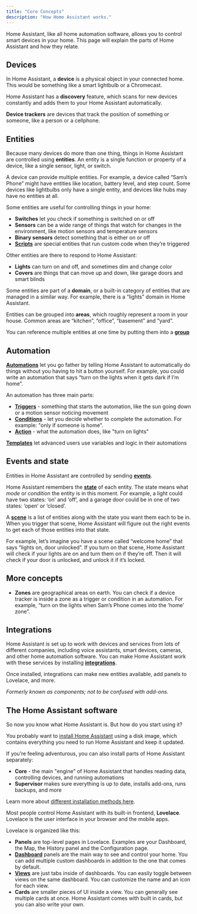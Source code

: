 ```yaml
---
title: "Core Concepts"
description: "How Home Assistant works."
---
```


Home Assistant, like all home automation software, allows you to control smart devices in your home. This page will explain the parts of Home Assistant and how they relate.

## Devices

In Home Assistant, a **device** is a physical object in your connected home. This would be something like a smart lightbulb or a Chromecast.

Home Assistant has a **discovery** feature, which scans for new devices constantly and adds them to your Home Assistant automatically.

**Device trackers** are devices that track the position of something or someone, like a person or a cellphone.

## Entities

Because many devices do more than one thing, things in Home Assistant are controlled using **entities**. An entity is a single function or property of a device, like a single sensor, light, or switch.

A device can provide multiple entities. For example, a device called “Sam’s Phone” might have entities like location, battery level, and step count. Some devices like lightbulbs only have a single entity, and devices like hubs may have no entities at all.

Some entities are useful for controlling things in your home:

- **Switches** let you check if something is switched on or off
- **Sensors** can be a wide range of things that watch for changes in the environment, like motion sensors and temperature sensors
- **Binary sensors** detect something that is either on or off
- **[Scripts](https://www.home-assistant.io/docs/scripts/)** are special entities that run custom code when they’re triggered

Other entities are there to respond to Home Assistant:

- **Lights** can turn on and off, and sometimes dim and change color
- **Covers** are things that can move up and down, like garage doors and smart blinds

Some entities are part of a **domain**, or a built-in category of entities that are managed in a similar way. For example, there is a “lights” domain in Home Assistant.

Entities can be grouped into **areas**, which roughly represent a room in your house. Common areas are “kitchen”, “office”, “basement” and “yard”.

You can reference multiple entities at one time by putting them into a **[group](https://www.home-assistant.io/integrations/group/)**

## Automation

**[Automations](https://www.home-assistant.io/docs/automation/)** let you go father by telling Home Assistant to automatically do things without you having to hit a button yourself. For example, you could write an automation that says “turn on the lights when it gets dark if I’m home”.

An automation has three main parts:

- **[Triggers](https://www.home-assistant.io/docs/automation/trigger/)** - something that starts the automation, like the sun going down or a motion sensor noticing movement
- **[Conditions](https://www.home-assistant.io/docs/automation/condition/)** - let you decide whether to complete the automation. For example: "only if someone is home".
- **[Action](https://www.home-assistant.io/docs/automation/action/)** - what the automation does, like "turn on lights"

**[Templates](https://www.home-assistant.io/docs/automation/templating/)** let advanced users use variables and logic in their automations

## Events and state

Entities in Home Assistant are controlled by sending **[events](https://www.home-assistant.io/docs/configuration/events/)**.

Home Assistant remembers the **[state](https://www.home-assistant.io/docs/configuration/state_object/)** of each entity. The state means what *mode* or *condition* the entity is in this moment. For example, a light could have two states: ‘on’ and ‘off’, and a garage door could be in one of two states: ‘open’ or ‘closed’.

A **[scene](https://www.home-assistant.io/docs/scene/)** is a list of entities along with the state you want them each to be in. When you trigger that scene, Home Assistant will figure out the right events to get each of those entities into that state.

For example, let’s imagine you have a scene called “welcome home” that says “lights on, door unlocked”. If you turn on that scene, Home Assistant will check if your lights are on and turn them on if they’re off. Then it will check if your door is unlocked, and unlock it if it’s locked.

## More concepts

- **Zones** are geographical areas on earth. You can check if a device tracker is inside a zone as a trigger or condition in an automation. For example, “turn on the lights when Sam’s Phone comes into the ‘home’ zone”.

## Integrations

Home Assistant is set up to work with devices and services from lots of different companies, including voice assistants, smart devices, cameras, and other home automation software. You can make Home Assistant work with these services by installing **[integrations](https://www.home-assistant.io/integrations)**.

Once installed, integrations can make new entities available, add panels to Lovelace, and more.

_Formerly known as components; not to be confused with add-ons._

## The Home Assistant software

So now you know what Home Assistant is. But how do you start using it?

You probably want to [install Home Assistant](https://www.home-assistant.io/getting-started/) using a disk image, which contains everything you need to run Home Assistant and keep it updated.

If you’re feeling adventurous, you can also install parts of Home Assistant separately:

- **Core** - the main "engine" of Home Assistant that handles reading data, controlling devices, and running automations
- **Supervisor** makes sure everything is up to date, installs add-ons, runs backups, and more

Learn more about [different installation methods here](https://community.home-assistant.io/t/home-assistant-installation-methods/207703).

Most people control Home Assistant with its built-in frontend, **Lovelace**. Lovelace is the user interface in your browser and the mobile apps.

Lovelace is organized like this:

- **Panels** are top-level pages in Lovelace. Examples are your Dashboard, the Map, the History panel and the Configuration page.
- **[Dashboard](https://www.home-assistant.io/lovelace/dashboards-and-views)** panels are the main way to see and control your home. You can add multiple custom dashboards in addition to the one that comes by default.
- **[Views](https://www.home-assistant.io/lovelace/dashboards-and-views)** are just tabs inside of dashboards. You can easily toggle between views on the same dashboard. You can customize the name and an icon for each view.
- **Cards** are smaller pieces of UI inside a view. You can generally see multiple cards at once. Home Assistant comes with built in cards, but you can also write your own.

